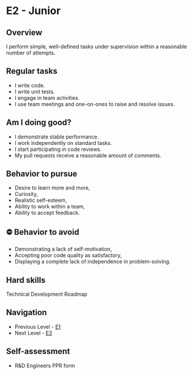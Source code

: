 # E2 - Junior

## Overview 
I perform simple, well-defined tasks under supervision within a reasonable number of attempts.

## Regular tasks 
- I write code.
- I write unit tests.
- I engage in team activities.
- I use team meetings and one-on-ones to raise and resolve issues.

## Am I doing good? 
- I demonstrate stable performance.
- I work independently on standard tasks.
- I start participating in code reviews.
- My pull requests receive a reasonable amount of comments.

## Behavior to pursue 
- Desire to learn more and more,
- Curiosity,
- Realistic self-esteem,
- Ability to work within a team,
- Ability to accept feedback.

## :no_entry: Behavior to avoid 
- Demonstrating a lack of self-motivation,
- Accepting poor code quality as satisfactory,
- Displaying a complete lack of independence in problem-solving.

## Hard skills
Technical Development Roadmap

## Navigation
- Previous Level - [E1](E1%20Intern.md)
- Next Level - [E3](E3%20Middle.md)

## Self-assessment
- R&D Engineers PPR form
